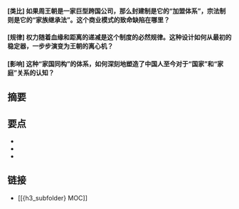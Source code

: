 #### [类比] 如果周王朝是一家巨型跨国公司，那么封建制是它的“加盟体系”，宗法制则是它的“家族继承法”。这个商业模式的致命缺陷在哪里？


#### [规律] 权力随着血缘和距离的递减是这个制度的必然规律。这种设计如何从最初的稳定器，一步步演变为王朝的离心机？


#### [影响] 这种“家国同构”的体系，如何深刻地塑造了中国人至今对于“国家”和“家庭”关系的认知？


## 摘要


## 要点

- 
- 
- 

## 链接

- [[{h3_subfolder} MOC]]

